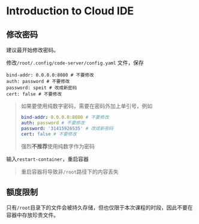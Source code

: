 # Introduction to Cloud IDE

## 修改密码

建议最开始修改密码。

修改`/root/.config/code-server/config.yaml` 文件，保存

```yaml=
bind-addr: 0.0.0.0:8080 # 不要修改
auth: password # 不要修改
password: speit # 改成新密码
cert: false # 不要修改
```

> 如果要使用纯数字密码，需要在密码外加上单引号，例如
> ```yaml
> bind-addr: 0.0.0.0:8080 # 不要修改
> auth: password # 不要修改
> password: '31415926535' # 改成新密码
> cert: false # 不要修改
> ```
> 强烈**不推荐**使用纯数字作为密码

输入`restart-container`，重启容器

> 重启容器将导致非`/root`路径下的内容丢失

## 额度限制

只有`/root`目录下的文件会被持久存储，但也仅限于本次课程的时段，因此不要在容器中存放珍贵文件。
